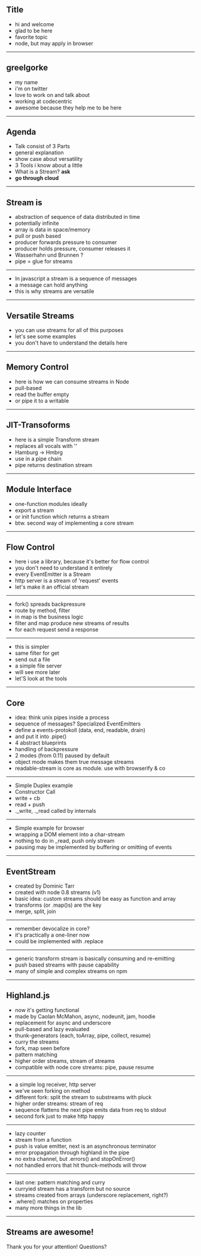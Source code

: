 Title
---

* hi and welcome
* glad to be here
* favorite topic
* node, but may apply in browser
---

greelgorke
---
* my name
* i'm on twitter
* love to work on and talk about
* working at codecentric
* awesome because they help me to be here
---
Agenda
---
* Talk consist of 3 Parts
* general explanation
* show case about versatility
* 3 Tools i know about a little
* What is a Stream? __ask__
* __go through cloud__
---

Stream is
---
* abstraction of sequence of data distributed in time
* potentially infinite
* array is data in space/memory
* pull or push based
* producer forwards pressure to consumer
* producer holds pressure, consumer releases it
* Wasserhahn und Brunnen ?
* pipe = glue for streams
---

* In javascript a stream is a sequence of messages
* a message can hold anything
* this is why streams are versatile

---
Versatile Streams
---
* you can use streams for all of this purposes
* let's see some examples
* you don't have to understand the details here
---
Memory Control
---
* here is how we can consume streams in Node
* pull-based
* read the buffer empty
* or pipe it to a writable
---
JIT-Transoforms
---
* here is a simple Transform stream
* replaces all vocals with ''
* Hamburg -> Hmbrg
* use in a pipe chain
* pipe returns destination stream
---
Module Interface
---
* one-function modules ideally
* export a stream
* or init function which returns a stream
* btw. second way of implementing a core stream
---
Flow Control
---
* here i use a library, because it's better for flow control
* you don't need to understand it entirely
* every EventEmitter is a Stream
* http server is a stream of 'request' events
* let's make it an official stream
---
* fork() spreads backpressure
* route by method, filter
* in map is the business logic
* filter and map produce new streams of results
* for each request send a response
---
* this is simpler
* same filter for get
* send out a file
* a simple file server
* will see more later
* let'S look at the tools
---
Core
---
* idea: think unix pipes inside a process
* sequence of messages? Specialized EventEmitters
* define a events-protokoll (data, end, readable, drain)
* and put it into .pipe()
* 4 abstract blueprints
* handling of backpressure
* 2 modes (from 0.11) paused by default
* object mode makes them true message streams
* readable-stream is core as module. use with browserify & co
---
* Simple Duplex example
* Constructor Call
* write + cb
* read + push
* ._write, ._read called by internals
---
* Simple example for browser
* wrapping a DOM element into a char-stream
* nothing to do in _read, push only stream
* pausing may be implemented by buffering or omitting of events
---
EventStream
---
* created by Dominic Tarr
* created with node 0.8 streams (v1)
* basic idea: custom streams should be easy as function and array
* transforms (or .map()s) are the key
* merge, split, join
---
* remember devocalize in core?
* it's practically a one-liner now
* could be implemented with .replace
---
* generic transform stream is basically consuming and re-emitting
* push based streams with pause capability
* many of simple and complex streams on npm
---
Highland.js
---
* now it's getting functional
* made by Caolan McMahon, async, nodeunit, jam, hoodie
* replacement for async and underscore
* pull-based and lazy evaluated
* thunk-generators (each, toArray, pipe, collect, resume)
* curry the streams
* fork, map seen before
* pattern matching
* higher order streams, stream of streams
* compatible with node core streams: pipe, pause resume
---
* a simple log receiver, http server
* we've seen forking on method
* different fork: split the stream to substreams with pluck
* higher order streams: stream of req
* sequence flattens the next pipe emits data from req to stdout
* second fork just to make http happy
---
* lazy counter
* stream from a function
* push is value emitter, next is an asynchronous terminator
* error propagation through highland in the pipe
* no extra channel, but .errors() and stopOnError()
* not handled errors that hit thunck-methods will throw
---
* last one: pattern matching and curry
* curryied stream has a transform but no source
* streams created from arrays (underscore replacement, right?)
* .where() matches on properties
* many more things in the lib
---
Streams are awesome!
---
Thank you for your attention!
Questions?
